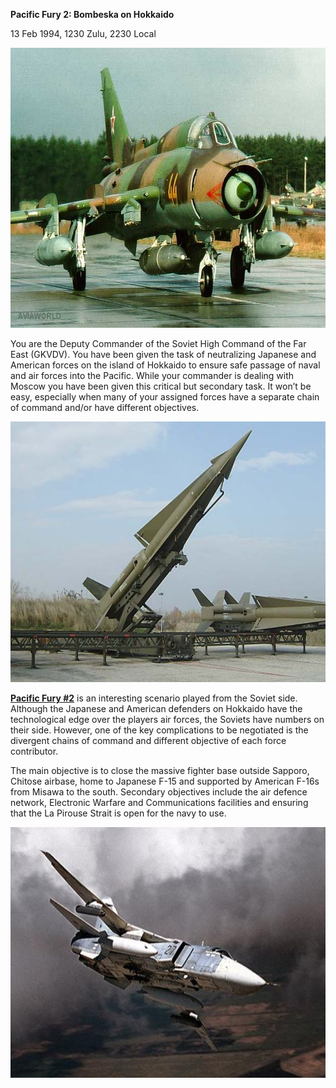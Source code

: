 **Pacific Fury 2: Bombeska on Hokkaido**

13 Feb 1994, 1230 Zulu, 2230 Local

<img src="/assets\images\aar\pf\pf2\image1.jpeg" style="width:6.14583in;height:4.66667in" alt="Sukhoi Su-17 Fitter - Su-17M4" />

You are the Deputy Commander of the Soviet High Command of the Far East
(GKVDV). You have been given the task of neutralizing Japanese and
American forces on the island of Hokkaido to ensure safe passage of
naval and air forces into the Pacific. While your commander is dealing
with Moscow you have been given this critical but secondary task. It
won’t be easy, especially when many of your assigned forces have a
separate chain of command and/or have different objectives.

<img src="/assets\images\aar\pf\pf2\image2.jpeg" style="width:6.5in;height:4.34722in" alt="U.S. Veterans Reveal 1962 Nuclear Close Call Dodged in Okinawa | The Asia-Pacific Journal: Japan Focus" />

**<u>Pacific Fury \#2</u>** is an interesting scenario played from the
Soviet side. Although the Japanese and American defenders on Hokkaido
have the technological edge over the players air forces, the Soviets
have numbers on their side. However, one of the key complications to be
negotiated is the divergent chains of command and different objective of
each force contributor.

The main objective is to close the massive fighter base outside Sapporo,
Chitose airbase, home to Japanese F-15 and supported by American F-16s
from Misawa to the south. Secondary objectives include the air defence
network, Electronic Warfare and Communications facilities and ensuring
that the La Pirouse Strait is open for the navy to use.

<img src="/assets\images\aar\pf\pf2\image3.jpeg" style="width:6.26042in;height:4.17361in" alt="10 facts about the Sukhoi Su-24 bomber - Russia Beyond" />
